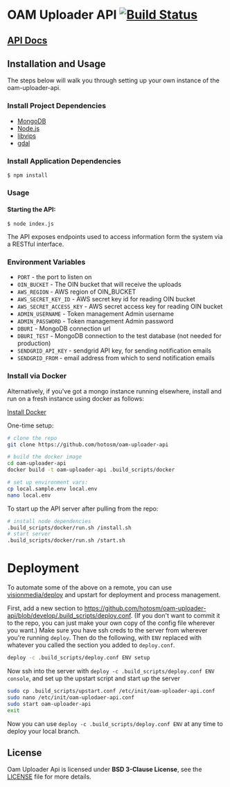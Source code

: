 # OAM Uploader API [![Build Status](https://travis-ci.org/hotosm/oam-uploader-api.svg)](https://travis-ci.org/hotosm/oam-uploader-api) 

## [API Docs](http://hotosm.github.io/oam-uploader-api/)

## Installation and Usage

The steps below will walk you through setting up your own instance of the oam-uploader-api.

### Install Project Dependencies

- [MongoDB](https://www.mongodb.org/)
- [Node.js](https://nodejs.org/)
- [libvips](https://github.com/jcupitt/libvips)
- [gdal](http://www.sarasafavi.com/installing-gdalogr-on-ubuntu.html)

### Install Application Dependencies

    $ npm install

### Usage

#### Starting the API:

    $ node index.js

The API exposes endpoints used to access information form the system via a RESTful interface.

### Environment Variables

- `PORT` - the port to listen on
- `OIN_BUCKET` - The OIN bucket that will receive the uploads
- `AWS_REGION` - AWS region of OIN_BUCKET
- `AWS_SECRET_KEY_ID` - AWS secret key id for reading OIN bucket
- `AWS_SECRET_ACCESS_KEY` - AWS secret access key for reading OIN bucket
- `ADMIN_USERNAME` - Token management Admin username
- `ADMIN_PASSWORD` - Token management Admin password
- `DBURI` - MongoDB connection url
- `DBURI_TEST` - MongoDB connection to the test database (not needed for
  production)
- `SENDGRID_API_KEY` - sendgrid API key, for sending notification emails
- `SENDGRID_FROM` - email address from which to send notification emails

### Install via Docker

Alternatively, if you've got a mongo instance running elsewhere, install and
run on a fresh instance using docker as follows:

[Install Docker](https://docs.docker.com/installation/)


One-time setup:

```sh
# clone the repo
git clone https://github.com/hotosm/oam-uploader-api

# build the docker image
cd oam-uploader-api
docker build -t oam-uploader-api .build_scripts/docker

# set up environment vars:
cp local.sample.env local.env
nano local.env
```

To start up the API server after pulling from the repo:

```sh
# install node dependencies
.build_scripts/docker/run.sh /install.sh
# start server
.build_scripts/docker/run.sh /start.sh
```

# Deployment

To automate some of the above on a remote, you can use
[visionmedia/deploy](https://github.com/visionmedia/deploy) and upstart for
deployment and process management.

First, add a new section to
https://github.com/hotosm/oam-uploader-api/blob/develop/.build_scripts/deploy.conf.
(If you don't want to commit it to the repo, you can just make your own copy of the
config file wherever you want.) Make sure you have ssh creds to the server from
wherever you're running `deploy`. Then do the following, with `ENV` replaced with
whatever you called the section you added to `deploy.conf`.

```sh
deploy -c .build_scripts/deploy.conf ENV setup
```

Now ssh into the server with `deploy -c .build_scripts/deploy.conf ENV console`,
and set up the upstart script and start up the server

```sh
sudo cp .build_scripts/upstart.conf /etc/init/oam-uploader-api.conf
sudo nano /etc/init/oam-uplodaer-api.conf
sudo start oam-uploader-api
exit
```

Now you can use `deploy -c .build_scripts/deploy.conf ENV` at any time to
deploy your local branch.

## License
Oam Uploader Api is licensed under **BSD 3-Clause License**, see the [LICENSE](LICENSE) file for more details.


